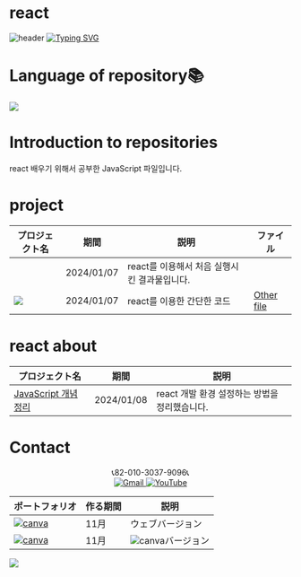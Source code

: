 # react
![header](https://capsule-render.vercel.app/api?type=egg&color=gradient&height=300&section=header&text=welcome%2&fontSize=50&desc=react%20개발하기%20위해%20공부한%20JavaScript)
[![Typing SVG](https://readme-typing-svg.demolab.com?font=Fira+Code&pause=1000&color=F76F00&background=FFBD2F00&random=false&width=435&lines=%E3%81%A9%E3%81%86%E3%81%9E%E3%82%88%E3%82%8D%E3%81%97%E3%81%8F%E3%81%8A%E3%81%AD%E3%81%8C%E3%81%84%E3%81%97%E3%81%BE%E3%81%99%E3%80%82)](https://git.io/typing-svg)

# Language of repository📚
<img src="https://img.shields.io/badge/React-61DAFB?style=flat-square&logo=React&logoColor=black"/>

# Introduction to repositories 
 react 배우기 위해서 공부한 JavaScript 파일입니다.



 # project

  | プロジェクト名           | 期間          | 説明                 |ファイル|
  |------------------------|---------------|--------------------|-------------|
  ||2024/01/07|react를 이용해서 처음 실행시킨 결과물입니다. |
 |<a href="https://github.com/do04200611/react/blob/main/chapter_03/Library.jsx"><img src="https://github.com/do04200611/react/assets/74278578/8a36dab1-81f6-4d4f-806c-00b202b3b304"></a>|2024/01/07|react를 이용한 간단한 코드|[Other file](https://github.com/do04200611/react/blob/main/chapter_03/Book.jsx)|



# react about
  | プロジェクト名           | 期間          | 説明                 |
  |------------------------|---------------|--------------------|
  |[JavaScript 개념 정리](https://kim-kang-hyun.tistory.com/6)|2024/01/08|react 개발 환경 설정하는 방법을 정리했습니다. |



# Contact 



<p align="center">
  📞82-010-3037-9096📞 <br>
 
  <a href="mailto:a01030379096@gmail.com">
    <img src="https://img.shields.io/badge/-Gmail-red?style=for-the-badge&logo=Gmail" alt="Gmail">
  </a>
  <a href="https://www.youtube.com/channel/UC484ZJMavtoPOI4ey-HFdCA">
   <img src="https://img.shields.io/badge/-YouTube-red?style=for-the-badge&logo=youtube"  alt="YouTube">
 </a> <br>
 
  | ポートフォリオ           |  作る期間     |            説明  |
  |------------------------|---------------|----------------------------------------------|
  |<a href="https://kimganghyeon.my.canva.site/kimganghyeon"><img src="https://img.shields.io/badge/canva-purple?style=for-the-badge&logo=canva" alt="canva"></a>|11月|ウェブバージョン|
  |<a href="https://www.canva.com/design/DAFzY5opUiA/Ge33dSKE16cErBaDJDp-BA/edit"><img src="https://img.shields.io/badge/canva-purple?style=for-the-badge&logo=canva" alt="canva"></a>|11月|<img src="https://img.shields.io/badge/canva-purple?style=for-the-badge&logo=canva" alt="canva">バージョン|
</p>
<img src="https://capsule-render.vercel.app/api?type=egg&color=gradient&height=300&text=Thank%20you%20for%20watching.&section=footer" />

